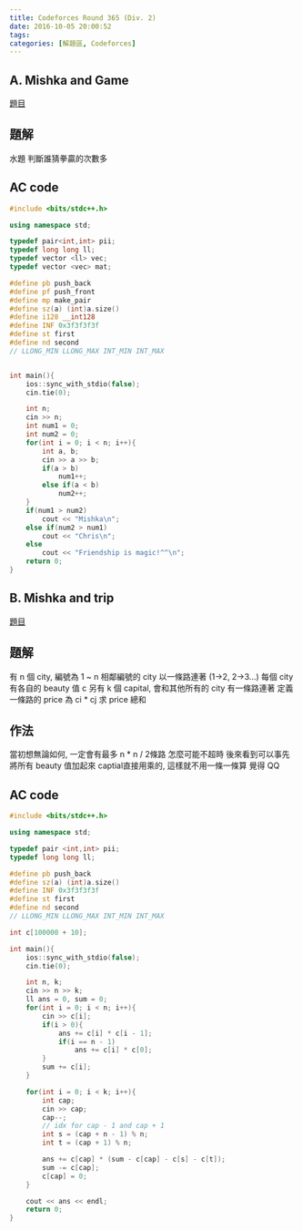 ```yaml
---
title: Codeforces Round 365 (Div. 2)
date: 2016-10-05 20:00:52
tags:
categories: [解題區, Codeforces]
---
```


## A. Mishka and Game
[題目](http://codeforces.com/contest/703/problem/A)

## 題解
水題
判斷誰猜拳贏的次數多

## AC code
```cpp
#include <bits/stdc++.h>

using namespace std;

typedef pair<int,int> pii;
typedef long long ll;
typedef vector <ll> vec;
typedef vector <vec> mat;

#define pb push_back
#define pf push_front
#define mp make_pair
#define sz(a) (int)a.size()
#define i128 __int128
#define INF 0x3f3f3f3f
#define st first
#define nd second
// LLONG_MIN LLONG_MAX INT_MIN INT_MAX


int main(){
    ios::sync_with_stdio(false);
    cin.tie(0);

    int n;
    cin >> n;
    int num1 = 0;
    int num2 = 0;
    for(int i = 0; i < n; i++){
        int a, b;
        cin >> a >> b;
        if(a > b)
            num1++;
        else if(a < b)
            num2++;
    }
    if(num1 > num2)
        cout << "Mishka\n";
    else if(num2 > num1)
        cout << "Chris\n";
    else
        cout << "Friendship is magic!^^\n";
    return 0;
}
```

## B. Mishka and trip
[題目](http://codeforces.com/contest/703/problem/B)

## 題解
有 n 個 city, 編號為 1 ~ n
相鄰編號的 city 以一條路連著 (1->2, 2->3...)
每個 city 有各自的 beauty 值 c
另有 k 個 capital, 會和其他所有的 city 有一條路連著
定義一條路的 price 為 ci * cj
求 price 總和

## 作法
當初想無論如何, 一定會有最多 n * n / 2條路
怎麼可能不超時
後來看到可以事先將所有 beauty 值加起來
captial直接用乘的, 這樣就不用一條一條算
覺得 QQ

## AC code
```cpp
#include <bits/stdc++.h>

using namespace std;

typedef pair <int,int> pii;
typedef long long ll;

#define pb push_back
#define sz(a) (int)a.size()
#define INF 0x3f3f3f3f
#define st first
#define nd second
// LLONG_MIN LLONG_MAX INT_MIN INT_MAX

int c[100000 + 10];

int main(){
    ios::sync_with_stdio(false);
    cin.tie(0);

    int n, k;
    cin >> n >> k;
    ll ans = 0, sum = 0;
    for(int i = 0; i < n; i++){
        cin >> c[i];
        if(i > 0){
            ans += c[i] * c[i - 1];
            if(i == n - 1)
                ans += c[i] * c[0];
        }
        sum += c[i];
    }

    for(int i = 0; i < k; i++){
        int cap;
        cin >> cap;
        cap--;
        // idx for cap - 1 and cap + 1
        int s = (cap + n - 1) % n;
        int t = (cap + 1) % n;

        ans += c[cap] * (sum - c[cap] - c[s] - c[t]);
        sum -= c[cap];
        c[cap] = 0;
    }

    cout << ans << endl;
    return 0;
}
```
